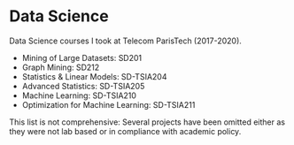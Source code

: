 # Data Science

Data Science courses I took at Telecom ParisTech (2017-2020).

* Mining of Large Datasets: SD201
* Graph Mining: SD212
* Statistics & Linear Models: SD-TSIA204
* Advanced Statistics: SD-TSIA205
* Machine Learning: SD-TSIA210
* Optimization for Machine Learning: SD-TSIA211

This list is not comprehensive: Several projects have been omitted either as they were not lab based or in compliance with academic policy.

